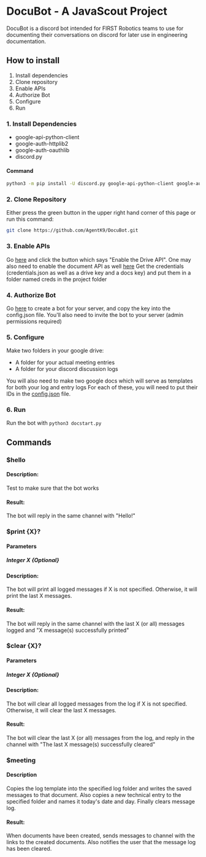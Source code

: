 # DocuBot - A JavaScout Project
DocuBot is a discord bot intended for FIRST Robotics teams to use for documenting their conversations on discord for later use in engineering documentation.
## How to install
1. Install dependencies
2. Clone repository
3. Enable APIs
4. Authorize Bot
5. Configure
6. Run
### 1. Install Dependencies
* google-api-python-client 
* google-auth-httplib2
* google-auth-oauthlib
* discord.py
#### Command
```bash
python3 -m pip install -U discord.py google-api-python-client google-auth-httplib2 google-auth-oauthlib
```
### 2. Clone Repository
Either press the green button in the upper right hand corner of this page or run this command:
```bash
git clone https://github.com/AgentK9/DocuBot.git
```
### 3. Enable APIs
Go [here](https://developers.google.com/drive/api/v3/quickstart/python) and click the button which says "Enable the Drive API".
One may also need to enable the document API as well [here](https://developers.google.com/docs/api/quickstart/js)
Get the credentials (credentials.json as well as a drive key and a docs key) and put them in a folder named creds in the project folder
### 4. Authorize Bot
Go [here](https://discordpy.readthedocs.io/en/latest/discord.html#discord-intro) to create a bot for your server, and copy the key into the config.json file.
You'll also need to invite the bot to your server (admin permissions required)
### 5. Configure
Make two folders in your google drive:
* A folder for your actual meeting entries
* A folder for your discord discussion logs

You will also need to make two google docs which will serve as templates for both your log and entry logs
For each of these, you will need to put their IDs in the [config.json](json/config.json) file.
### 6. Run
Run the bot with `python3 docstart.py`
## Commands
### $hello
#### Description:
Test to make sure that the bot works
#### Result:
The bot will reply in the same channel with "Hello!"
### $print {X}?
#### Parameters
##### Integer X {Optional}
#### Description:
The bot will print all logged messages if X is not specified.
Otherwise, it will print the last X messages.
#### Result:
The bot will reply in the same channel with the last X (or all) messages logged and "X message(s) successfully printed"
### $clear {X}?
#### Parameters
##### Integer X {Optional}
#### Description:
The bot will clear all logged messages from the log if X is not specified.
Otherwise, it will clear the last X messages.
#### Result:
The bot will clear the last X (or all) messages from the log, and reply in the channel with "The last X message(s) successfully cleared"
### $meeting
#### Description
Copies the log template into the specified log folder and writes the saved messages to that document.
Also copies a new technical entry to the specified folder and names it today's date and day.
Finally clears message log.
#### Result:
When documents have been created, sends messages to channel with the links to the created documents.
Also notifies the user that the message log has been cleared.


